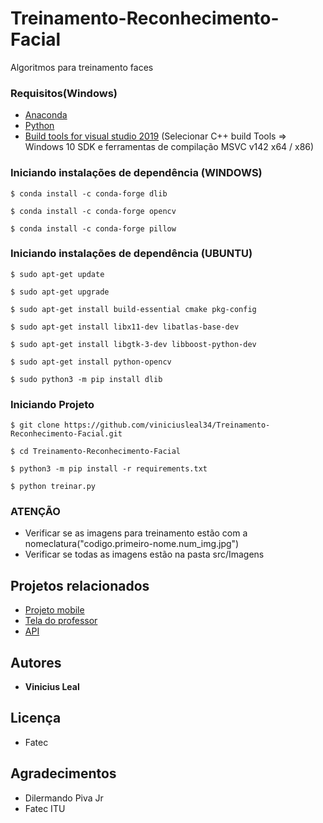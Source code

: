 # Treinamento-Reconhecimento-Facial
Algoritmos para treinamento faces 

### Requisitos(Windows)

 - [Anaconda](https://www.anaconda.com/products/individual)
 - [Python](https://www.python.org/downloads/) 
 - [Build tools for visual studio 2019](https://visualstudio.microsoft.com/pt-br/downloads/)
    (Selecionar C++ build Tools => Windows 10 SDK e ferramentas de compilação MSVC v142 x64 / x86)

 
### Iniciando instalações de dependência (WINDOWS)
```
$ conda install -c conda-forge dlib
```
```
$ conda install -c conda-forge opencv
```
```
$ conda install -c conda-forge pillow
```

### Iniciando instalações de dependência (UBUNTU)
```
$ sudo apt-get update
```
```
$ sudo apt-get upgrade
```
```
$ sudo apt-get install build-essential cmake pkg-config
```
```
$ sudo apt-get install libx11-dev libatlas-base-dev
```
```
$ sudo apt-get install libgtk-3-dev libboost-python-dev
```
```
$ sudo apt-get install python-opencv
```
```
$ sudo python3 -m pip install dlib
```
### Iniciando Projeto
```
$ git clone https://github.com/viniciusleal34/Treinamento-Reconhecimento-Facial.git
```
```
$ cd Treinamento-Reconhecimento-Facial
```
```
$ python3 -m pip install -r requirements.txt
```
```
$ python treinar.py
```

### ATENÇÃO

- Verificar se as imagens para treinamento estão com a nomeclatura("codigo.primeiro-nome.num_img.jpg")
- Verificar se todas as imagens estão na pasta src/Imagens


## Projetos relacionados
- [Projeto mobile](https://github.com/viniciusleal34/front-end-aluno)
- [Tela do professor](https://github.com/viniciusleal34/FrontEndProfessor/)
- [API](https://github.com/viniciusleal34/api-flask)

## Autores

* **Vinicius Leal**

## Licença
 
 - Fatec

## Agradecimentos

* Dilermando Piva Jr
* Fatec ITU
